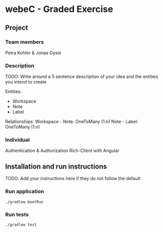 # webeC - Graded Exercise

## Project

### Team members

Petra Kohler & Jonas Gysin

### Description

TODO: Write around a 5 sentence description of your idea and the entities you intend to create


Entities:
* Workspace
* Note
* Label

Relationships:
Workspace - Note: OneToMany (1:n)
Note - Label: OneToMany (1:n)

### Individual

Authentication & Authorization
Rich-Client with Angular

## Installation and run instructions

TODO: Add your instructions here if they do not follow the default

### Run application

```
./gradlew bootRun
```

### Run tests

```
./gradlew test
```
